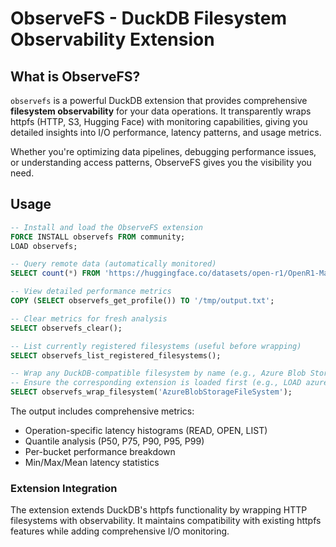 # ObserveFS - DuckDB Filesystem Observability Extension

## What is ObserveFS?

`observefs` is a powerful DuckDB extension that provides comprehensive **filesystem observability** for your data operations. It transparently wraps httpfs (HTTP, S3, Hugging Face) with monitoring capabilities, giving you detailed insights into I/O performance, latency patterns, and usage metrics.

Whether you're optimizing data pipelines, debugging performance issues, or understanding access patterns, ObserveFS gives you the visibility you need.

## Usage
```sql
-- Install and load the ObserveFS extension
FORCE INSTALL observefs FROM community;
LOAD observefs;

-- Query remote data (automatically monitored)
SELECT count(*) FROM 'https://huggingface.co/datasets/open-r1/OpenR1-Math-220k/resolve/main/data/train-00003-of-00010.parquet';

-- View detailed performance metrics
COPY (SELECT observefs_get_profile()) TO '/tmp/output.txt';

-- Clear metrics for fresh analysis
SELECT observefs_clear();

-- List currently registered filesystems (useful before wrapping)
SELECT observefs_list_registered_filesystems();

-- Wrap any DuckDB-compatible filesystem by name (e.g., Azure Blob Storage)
-- Ensure the corresponding extension is loaded first (e.g., LOAD azure;)
SELECT observefs_wrap_filesystem('AzureBlobStorageFileSystem');
```

The output includes comprehensive metrics:
- Operation-specific latency histograms (READ, OPEN, LIST)
- Quantile analysis (P50, P75, P90, P95, P99)
- Per-bucket performance breakdown
- Min/Max/Mean latency statistics

### Extension Integration

The extension extends DuckDB's httpfs functionality by wrapping HTTP filesystems with observability. It maintains compatibility with existing httpfs features while adding comprehensive I/O monitoring.
